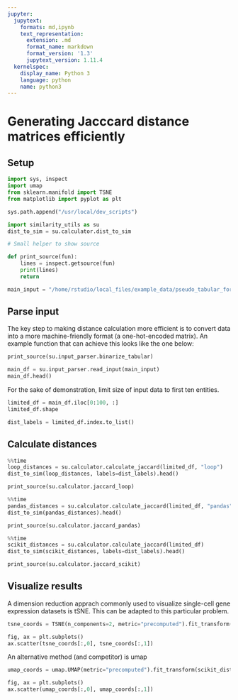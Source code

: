 ```yaml
---
jupyter:
  jupytext:
    formats: md,ipynb
    text_representation:
      extension: .md
      format_name: markdown
      format_version: '1.3'
      jupytext_version: 1.11.4
  kernelspec:
    display_name: Python 3
    language: python
    name: python3
---
```


# Generating Jacccard distance matrices efficiently

## Setup

```python
import sys, inspect
import umap
from sklearn.manifold import TSNE
from matplotlib import pyplot as plt
```

```python
sys.path.append("/usr/local/dev_scripts")

import similarity_utils as su
dist_to_sim = su.calculator.dist_to_sim 
```

```python
# Small helper to show source

def print_source(fun):
    lines = inspect.getsource(fun)
    print(lines)
    return
```

```python
main_input = "/home/rstudio/local_files/example_data/pseudo_tabular_format.csv"
```

## Parse input


The key step to making distance calculation more efficient is to convert data into a more machine-friendly format (a one-hot-encoded matrix). An example function that can achieve this looks like the one below:

```python
print_source(su.input_parser.binarize_tabular)
```

```python
main_df = su.input_parser.read_input(main_input)
main_df.head()
```

For the sake of demonstration, limit size of input data to first ten entities.

```python
limited_df = main_df.iloc[0:100, :]
limited_df.shape
```

```python
dist_labels = limited_df.index.to_list()
```

## Calculate distances

```python
%%time
loop_distances = su.calculator.calculate_jaccard(limited_df, "loop")
dist_to_sim(loop_distances, labels=dist_labels).head()
```

```python
print_source(su.calculator.jaccard_loop)
```

```python
%%time
pandas_distances = su.calculator.calculate_jaccard(limited_df, "pandas")
dist_to_sim(pandas_distances).head()
```

```python
print_source(su.calculator.jaccard_pandas)
```

```python
%%time
scikit_distances = su.calculator.calculate_jaccard(limited_df)
dist_to_sim(scikit_distances, labels=dist_labels).head()
```

```python
print_source(su.calculator.jaccard_scikit)
```

## Visualize results


A dimension reduction apprach commonly used to visualize single-cell gene expression datasets is tSNE. This can be adapted to this particular problem.

```python
tsne_coords = TSNE(n_components=2, metric="precomputed").fit_transform(scikit_distances)
```

```python
fig, ax = plt.subplots()
ax.scatter(tsne_coords[:,0], tsne_coords[:,1])
```

An alternative method (and competitor) is umap

```python
umap_coords = umap.UMAP(metric="precomputed").fit_transform(scikit_distances)
```

```python
fig, ax = plt.subplots()
ax.scatter(umap_coords[:,0], umap_coords[:,1])
```
